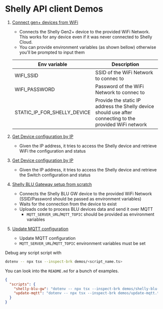 # Shelly API client Demos

1. [Connect gen+ devices from WiFi](./demos/connect-any-wifi-device-from-scratch.ts)
    * Connects the Shelly Gen2+ device to the provided WiFi Network. This works for any device even if it was never connected to Shelly Cloud.
    * You can provide environment variables (as shown bellow) otherwise you'll be prompted to input them
   
    | Env variable                	| Description                                         	                                                      |
    |-----------------------------	|------------------------------------------------------------------------------------------------------------|
    | WIFI_SSID                   	| SSID of the WiFi Network to connec to               	                                                      |
    | WIFI_PASSWORD               	| Password of the WiFi Network to connec to           	                                                      |
    | STATIC_IP_FOR_SHELLY_DEVICE 	| Provide the static IP address the Shelly device should use  after connecting to the provided WiFi network	 |
2. [Get Device configuration by IP](./demos/get-device-wifi-info.ts)
   * Given the IP address, it tries to access the Shelly device and retrieve WiFi the configuration and status
3. [Get Device configuration by IP](./demos/get-device-wifi-info.ts)
    * Given the IP address, it tries to access the Shelly device and retrieve the Switch configuration and status
4. [Shelly BLU Gateway setup from scratch](./demos/shelly-blu-gw/setup-shelly-blu-gw-from-scratch.ts)
    * Connects the Shelly BLU GW device to the provided WiFi Network (SSID/Password should be passed as environment
      variables)
    * Waits for the connection from the device to exist
    * Uploads code to process BLU devices data and send it over MQTT
        * `MQTT_SERVER_URL`/`MQTT_TOPIC` should be provided as environment variables
5. [Update MQTT configuration](./demos/update-mqtt.ts)
   * Update MQTT configuration 
   * `MQTT_SERVER_URL`/`MQTT_TOPIC` environment variables must be set


Debug any script script with

```bash
dotenv -- npx tsx --inspect-brk demos/<script_name.ts> 
```

You can look into the `README.md` for a bunch of examples.

```json
{
  "scripts": {
    "shelly-blu-gw": "dotenv -- npx tsx --inspect-brk demos/shelly-blu-gw/setup-shelly-blu-gw-from-scratch.ts",
    "update-mqtt": "dotenv -- npx tsx --inspect-brk demos/update-mqtt.ts"
  }
}
```
